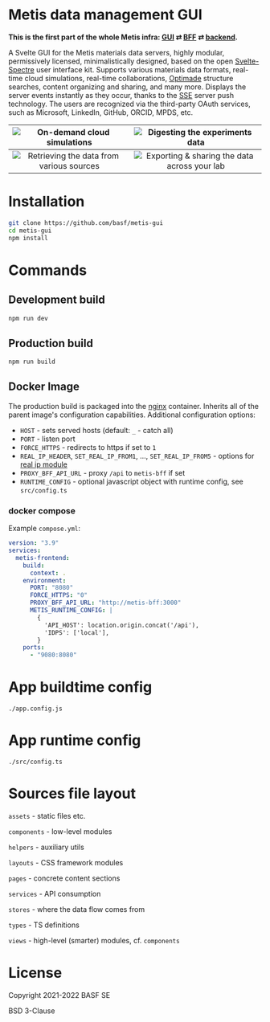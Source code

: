 # Metis data management GUI

**This is the first part of the whole Metis infra: [GUI](https://github.com/basf/metis-gui) &rlarr; [BFF](https://github.com/basf/metis-bff) &rlarr; [backend](https://github.com/basf/metis-backend).**

A Svelte GUI for the Metis materials data servers, highly modular, permissively licensed, minimalistically designed, based on the open [Svelte-Spectre](https://kit.metis.science) user interface kit. Supports various materials data formats, real-time cloud simulations, real-time collaborations, [Optimade](https://optimade.org) structure searches, content organizing and sharing, and many more. Displays the server events instantly as they occur, thanks to the [SSE](https://en.wikipedia.org/wiki/Server-sent_events) server push technology. The users are recognized via the third-party OAuth services, such as Microsoft, LinkedIn, GitHub, ORCID, MPDS, etc.

|![On-demand cloud simulations](https://github.com/tilde-lab/metis.science/blob/master/src/assets/img/screenshots/cloud-runs.png) | ![Digesting the experiments data](https://github.com/tilde-lab/metis.science/blob/master/src/assets/img/screenshots/all-data.png) |
|:---:|:---:|
|![Retrieving the data from various sources](https://github.com/tilde-lab/metis.science/blob/master/src/assets/img/screenshots/optimade-search.png) | ![Exporting & sharing the data across your lab](https://github.com/tilde-lab/metis.science/blob/master/src/assets/img/screenshots/content-organizer.png) |

# Installation

```sh
git clone https://github.com/basf/metis-gui
cd metis-gui
npm install
```

# Commands

## Development build

```sh
npm run dev
```

## Production build

```sh
npm run build
```

## Docker Image

The production build is packaged into the [nginx](https://hub.docker.com/_/nginx)
container. Inherits all of the parent image's configuration capabilities.
Additional configuration options:

- `HOST` - sets served hosts (default: `_` - catch all)
- `PORT` - listen port
- `FORCE_HTTPS` - redirects to https if set to `1`
- `REAL_IP_HEADER`, `SET_REAL_IP_FROM1`, ..., `SET_REAL_IP_FROM5` - options for
  [real ip module](https://nginx.org/en/docs/http/ngx_http_realip_module.html)
- `PROXY_BFF_API_URL` - proxy `/api` to `metis-bff` if set
- `RUNTIME_CONFIG` - optional javascript object with runtime config, see `src/config.ts`

### docker compose

Example `compose.yml`:

```yaml
version: "3.9"
services:
  metis-frontend:
    build:
      context: .
    environment:
      PORT: "8080"
      FORCE_HTTPS: "0"
      PROXY_BFF_API_URL: "http://metis-bff:3000"
      METIS_RUNTIME_CONFIG: |
        {
          'API_HOST': location.origin.concat('/api'),
          'IDPS': ['local'],
        }
    ports:
      - "9080:8080"
```

# App buildtime config

`./app.config.js`

# App runtime config

`./src/config.ts`

# Sources file layout

`assets` - static files etc.

`components` - low-level modules

`helpers` - auxiliary utils

`layouts` - CSS framework modules

`pages` - concrete content sections

`services` - API consumption

`stores` - where the data flow comes from

`types` - TS definitions

`views` - high-level (smarter) modules, cf. `components`

# License

Copyright 2021-2022 BASF SE

BSD 3-Clause
